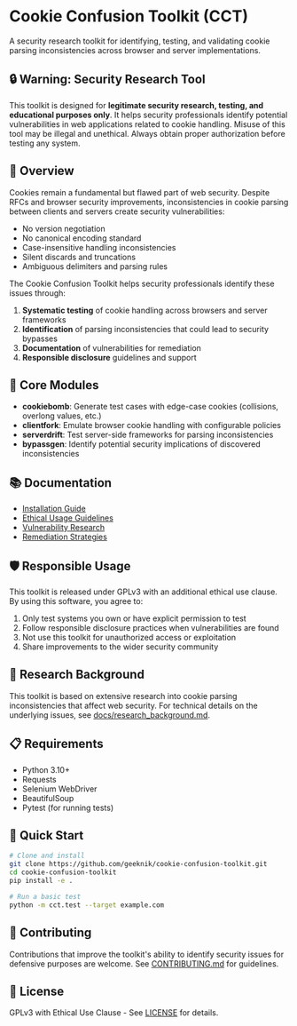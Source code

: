 # Cookie Confusion Toolkit (CCT)

A security research toolkit for identifying, testing, and validating cookie parsing inconsistencies across browser and server implementations.

## 🔒 Warning: Security Research Tool

This toolkit is designed for **legitimate security research, testing, and educational purposes only**. It helps security professionals identify potential vulnerabilities in web applications related to cookie handling. Misuse of this tool may be illegal and unethical. Always obtain proper authorization before testing any system.

## 🍪 Overview

Cookies remain a fundamental but flawed part of web security. Despite RFCs and browser security improvements, inconsistencies in cookie parsing between clients and servers create security vulnerabilities:

- No version negotiation
- No canonical encoding standard
- Case-insensitive handling inconsistencies
- Silent discards and truncations
- Ambiguous delimiters and parsing rules

The Cookie Confusion Toolkit helps security professionals identify these issues through:

1. **Systematic testing** of cookie handling across browsers and server frameworks
2. **Identification** of parsing inconsistencies that could lead to security bypasses
3. **Documentation** of vulnerabilities for remediation
4. **Responsible disclosure** guidelines and support

## 🧩 Core Modules

- **cookiebomb**: Generate test cases with edge-case cookies (collisions, overlong values, etc.)
- **clientfork**: Emulate browser cookie handling with configurable policies
- **serverdrift**: Test server-side frameworks for parsing inconsistencies
- **bypassgen**: Identify potential security implications of discovered inconsistencies

## 📚 Documentation

- [Installation Guide](docs/installation.md)
- [Ethical Usage Guidelines](docs/ethical_guidelines.md)
- [Vulnerability Research](docs/vulnerabilities.md)
- [Remediation Strategies](docs/remediation.md)

## 🛡️ Responsible Usage

This toolkit is released under GPLv3 with an additional ethical use clause. By using this software, you agree to:

1. Only test systems you own or have explicit permission to test
2. Follow responsible disclosure practices when vulnerabilities are found
3. Not use this toolkit for unauthorized access or exploitation
4. Share improvements to the wider security community

## 🔬 Research Background

This toolkit is based on extensive research into cookie parsing inconsistencies that affect web security. For technical details on the underlying issues, see [docs/research_background.md](docs/research_background.md).

## 📋 Requirements

- Python 3.10+
- Requests
- Selenium WebDriver
- BeautifulSoup
- Pytest (for running tests)

## 🚀 Quick Start

```bash
# Clone and install
git clone https://github.com/geeknik/cookie-confusion-toolkit.git
cd cookie-confusion-toolkit
pip install -e .

# Run a basic test
python -m cct.test --target example.com
```

## 👥 Contributing

Contributions that improve the toolkit's ability to identify security issues for defensive purposes are welcome. See [CONTRIBUTING.md](CONTRIBUTING.md) for guidelines.

## 📜 License

GPLv3 with Ethical Use Clause - See [LICENSE](LICENSE) for details.
